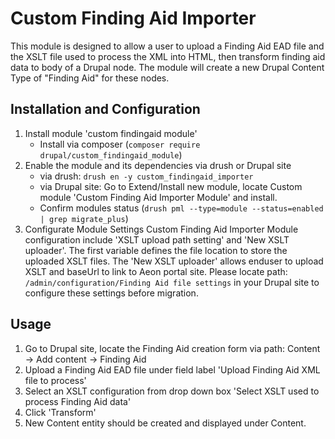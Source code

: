 # Custom Finding Aid Importer

This module is designed to allow a user to upload a Finding Aid EAD file and the XSLT file used to process the XML into HTML, then transform finding aid data to body of a Drupal node.  The module will create a new Drupal Content Type of "Finding Aid" for these nodes.

## Installation and Configuration
1. Install module 'custom findingaid module'
    - Install via composer (`composer require drupal/custom_findingaid_module`)
2. Enable the module and its dependencies via drush or Drupal site
    -  via drush:  `drush en -y custom_findingaid_importer`
    -  via Drupal site: Go to Extend/Install new module, locate Custom module 'Custom Finding Aid Importer Module' and install.
    -  Confirm modules status (`drush pml --type=module --status=enabled | grep migrate_plus`) 
3. Configurate Module Settings
   Custom Finding Aid Importer Module configuration include 'XSLT upload path setting' and 'New XSLT uploader'. The first variable defines the file location to store the uploaded XSLT files. The 'New XSLT uploader' allows enduser to upload XSLT and baseUrl to link to Aeon portal site. Please locate path:  `/admin/configuration/Finding Aid file settings` in your Drupal site to configure these settings before migration.

## Usage 
1. Go to Drupal site, locate the Finding Aid creation form via path: Content -> Add content -> Finding Aid
2. Upload a Finding Aid EAD file under field label 'Upload Finding Aid XML file to process'
3. Select an XSLT configuration from drop down box 'Select XSLT used to process Finding Aid data'
4. Click 'Transform'
5. New Content entity should be created and displayed under Content.
